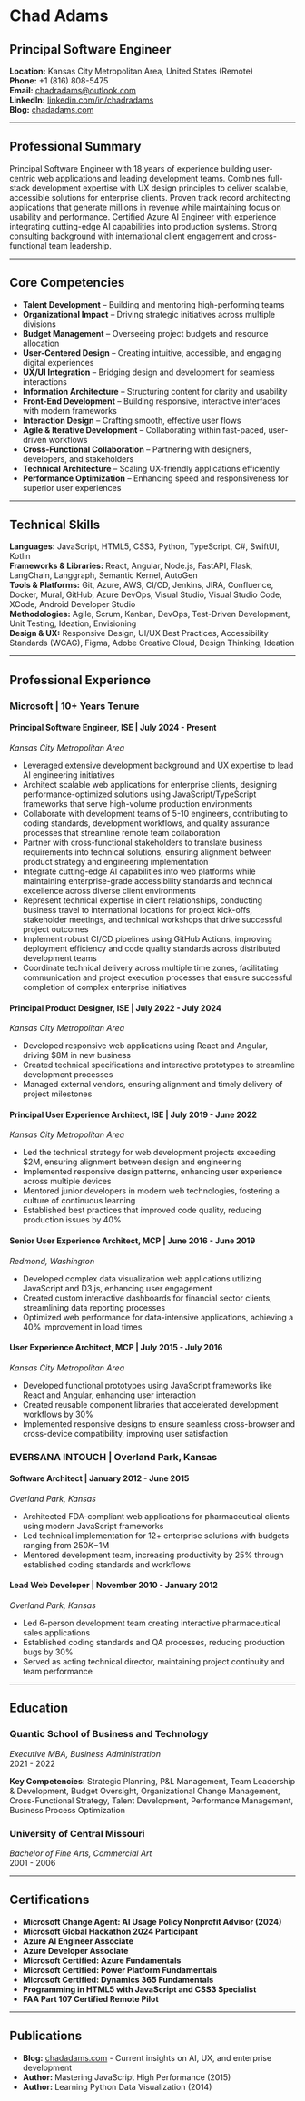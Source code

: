 # Chad Adams
## Principal Software Engineer

**Location:** Kansas City Metropolitan Area, United States (Remote)  
**Phone:** +1 (816) 808-5475  
**Email:** chadradams@outlook.com  
**LinkedIn:** [linkedin.com/in/chadradams](https://linkedin.com/in/chadradams)  
**Blog:** [chadadams.com](https://chadadams.com)

---

## Professional Summary

Principal Software Engineer with 18 years of experience building user-centric web applications and leading development teams. Combines full-stack development expertise with UX design principles to deliver scalable, accessible solutions for enterprise clients. Proven track record architecting applications that generate millions in revenue while maintaining focus on usability and performance. Certified Azure AI Engineer with experience integrating cutting-edge AI capabilities into production systems. Strong consulting background with international client engagement and cross-functional team leadership.

---

## Core Competencies

- **Talent Development** – Building and mentoring high-performing teams  
- **Organizational Impact** – Driving strategic initiatives across multiple divisions  
- **Budget Management** – Overseeing project budgets and resource allocation  
- **User-Centered Design** – Creating intuitive, accessible, and engaging digital experiences  
- **UX/UI Integration** – Bridging design and development for seamless interactions  
- **Information Architecture** – Structuring content for clarity and usability  
- **Front-End Development** – Building responsive, interactive interfaces with modern frameworks  
- **Interaction Design** – Crafting smooth, effective user flows  
- **Agile & Iterative Development** – Collaborating within fast-paced, user-driven workflows  
- **Cross-Functional Collaboration** – Partnering with designers, developers, and stakeholders  
- **Technical Architecture** – Scaling UX-friendly applications efficiently  
- **Performance Optimization** – Enhancing speed and responsiveness for superior user experiences

---

## Technical Skills

**Languages:** JavaScript, HTML5, CSS3, Python, TypeScript, C#, SwiftUI, Kotlin  
**Frameworks & Libraries:** React, Angular, Node.js, FastAPI, Flask, LangChain, Langgraph, Semantic Kernel, AutoGen  
**Tools & Platforms:** Git, Azure, AWS, CI/CD, Jenkins, JIRA, Confluence, Docker, Mural, GitHub, Azure DevOps, Visual Studio, Visual Studio Code, XCode, Android Developer Studio  
**Methodologies:** Agile, Scrum, Kanban, DevOps, Test-Driven Development, Unit Testing, Ideation, Envisioning  
**Design & UX:** Responsive Design, UI/UX Best Practices, Accessibility Standards (WCAG), Figma, Adobe Creative Cloud, Design Thinking, Ideation

---

## Professional Experience

### Microsoft | 10+ Years Tenure

#### Principal Software Engineer, ISE | July 2024 - Present
*Kansas City Metropolitan Area*
- Leveraged extensive development background and UX expertise to lead AI engineering initiatives
- Architect scalable web applications for enterprise clients, designing performance-optimized solutions using JavaScript/TypeScript frameworks that serve high-volume production environments
- Collaborate with development teams of 5-10 engineers, contributing to coding standards, development workflows, and quality assurance processes that streamline remote team collaboration
- Partner with cross-functional stakeholders to translate business requirements into technical solutions, ensuring alignment between product strategy and engineering implementation
- Integrate cutting-edge AI capabilities into web platforms while maintaining enterprise-grade accessibility standards and technical excellence across diverse client environments
- Represent technical expertise in client relationships, conducting business travel to international locations for project kick-offs, stakeholder meetings, and technical workshops that drive successful project outcomes
- Implement robust CI/CD pipelines using GitHub Actions, improving deployment efficiency and code quality standards across distributed development teams
- Coordinate technical delivery across multiple time zones, facilitating communication and project execution processes that ensure successful completion of complex enterprise initiatives

#### Principal Product Designer, ISE | July 2022 - July 2024
*Kansas City Metropolitan Area*
- Developed responsive web applications using React and Angular, driving $8M in new business
- Created technical specifications and interactive prototypes to streamline development processes
- Managed external vendors, ensuring alignment and timely delivery of project milestones

#### Principal User Experience Architect, ISE | July 2019 - June 2022
*Kansas City Metropolitan Area*
- Led the technical strategy for web development projects exceeding $2M, ensuring alignment between design and engineering
- Implemented responsive design patterns, enhancing user experience across multiple devices
- Mentored junior developers in modern web technologies, fostering a culture of continuous learning
- Established best practices that improved code quality, reducing production issues by 40%

#### Senior User Experience Architect, MCP | June 2016 - June 2019
*Redmond, Washington*
- Developed complex data visualization web applications utilizing JavaScript and D3.js, enhancing user engagement
- Created custom interactive dashboards for financial sector clients, streamlining data reporting processes
- Optimized web performance for data-intensive applications, achieving a 40% improvement in load times

#### User Experience Architect, MCP | July 2015 - July 2016
*Kansas City Metropolitan Area*
- Developed functional prototypes using JavaScript frameworks like React and Angular, enhancing user interaction
- Created reusable component libraries that accelerated development workflows by 30%
- Implemented responsive designs to ensure seamless cross-browser and cross-device compatibility, improving user satisfaction

### EVERSANA INTOUCH | Overland Park, Kansas

#### Software Architect | January 2012 - June 2015
*Overland Park, Kansas*
- Architected FDA-compliant web applications for pharmaceutical clients using modern JavaScript frameworks
- Led technical implementation for 12+ enterprise solutions with budgets ranging from $250K-$1M
- Mentored development team, increasing productivity by 25% through established coding standards and workflows

#### Lead Web Developer | November 2010 - January 2012
*Overland Park, Kansas*
- Led 6-person development team creating interactive pharmaceutical sales applications
- Established coding standards and QA processes, reducing production bugs by 30%
- Served as acting technical director, maintaining project continuity and team performance

---

## Education

### Quantic School of Business and Technology
*Executive MBA, Business Administration*  
2021 - 2022

**Key Competencies:** Strategic Planning, P&L Management, Team Leadership & Development, Budget Oversight, Organizational Change Management, Cross-Functional Strategy, Talent Development, Performance Management, Business Process Optimization

### University of Central Missouri
*Bachelor of Fine Arts, Commercial Art*  
2001 - 2006

---

## Certifications

- **Microsoft Change Agent: AI Usage Policy Nonprofit Advisor (2024)**
- **Microsoft Global Hackathon 2024 Participant**
- **Azure AI Engineer Associate**
- **Azure Developer Associate**
- **Microsoft Certified: Azure Fundamentals**
- **Microsoft Certified: Power Platform Fundamentals**
- **Microsoft Certified: Dynamics 365 Fundamentals**
- **Programming in HTML5 with JavaScript and CSS3 Specialist**
- **FAA Part 107 Certified Remote Pilot**

---

## Publications

- **Blog:** [chadadams.com](https://chadadams.com) - Current insights on AI, UX, and enterprise development
- **Author:** Mastering JavaScript High Performance (2015)
- **Author:** Learning Python Data Visualization (2014)
